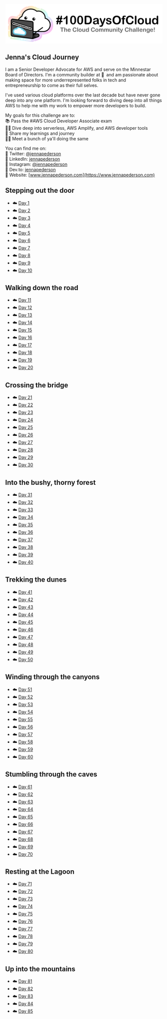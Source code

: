 <p align="center">
  <img src="banner.png">
</p>

<!--

## The Challenge
1. Read about the challenge and register at [#100DaysOfCloud.com](https://100DaysOfCloud.com)
2. Join the [Discord Channel](https://discord.gg/c6Db8nY)
3. Copy the [100DaysOfCloud/100DaysOfCloud Journey Template](https://github.com/100DaysOfCloud/100DaysOfCloud/generate)
4. Use the [Micro](Templates/000-DAY-ARTICLE-MICRO-TEMPLATE.md), [Short](Templates/001-DAY-ARTICLE-SHORT-TEMPLATE.md) or [Long](Templates/002-DAY-ARTICLE-LONG-TEMPLATE.md) Day Journey Template and document your day-to-day progress.
5. Update your main README to link back to your Day Journey article
4. If you need ideas go to [#100DaysOfCloudIdeas](https://github.com/100DaysOfCloud/100DaysOfCloudIdeas)

## How to use this template:
Fill in your details where you see this icon ✍️
We have provided a sample Day Journey entry staring at 0. You can delete this example.

-->

## Jenna's Cloud Journey

I am a Senior Developer Advocate for AWS and serve on the Minnestar Board of Directors. I'm a community builder at 💛 and am passionate about making space for more underrepresented folks in tech and entrepreneurship to come as their full selves.

I've used various cloud platforms over the last decade but have never gone deep into any one platform. I'm looking forward to diving deep into all things AWS to help me with my work to empower more developers to build.

My goals for this challenge are to:  
📚 Pass the #AWS Cloud Developer Associate exam  
🏊‍♀️ Dive deep into serverless, AWS Amplify, and AWS developer tools  
📣 Share my learnings and journey  
👯‍♀️ Meet a bunch of ya'll doing the same  

You can find me on:  
🔹 Twitter: [@jennapederson](https://twitter.com/jennapederson)  
🔹 LinkedIn: [jennapederson](https://www.linkedin.com/in/jennapederson/)  
🔹 Instagram: [@jennapederson](https://instagram.com/jennapederson)  
🔹 Dev.to: [jennapederson](https://dev.to/jennapederson)  
🔹 Website: [www.jennapederson.com](https://www.jennapederson.com)  

## Stepping out the door

- ☁️ [Day 1](Journey/001/Readme.md)
- ☁️ [Day 2](Journey/002/Readme.md)
- ☁️ [Day 3](Journey/003/Readme.md)
- ☁️ [Day 4](Journey/004/Readme.md)
- ☁️ [Day 5](Journey/005/Readme.md)
- ☁️ [Day 6](Journey/006/Readme.md)
- ☁️ [Day 7](Journey/007/Readme.md)
- ☁️ [Day 8](Journey/008/Readme.md)
- ☁️ [Day 9](Journey/009/Readme.md)
- ☁️ [Day 10](Journey/010/Readme.md)

## Walking down the road

- ☁️ [Day 11](Journey/011/Readme.md)
- ☁️ [Day 12](Journey/012/Readme.md)
- ☁️ [Day 13](Journey/013/Readme.md)
- ☁️ [Day 14](Journey/014/Readme.md)
- ☁️ [Day 15](Journey/015/Readme.md)
- ☁️ [Day 16](Journey/016/Readme.md)
- ☁️ [Day 17](Journey/017/Readme.md)
- ☁️ [Day 18](Journey/018/Readme.md)
- ☁️ [Day 19](Journey/019/Readme.md)
- ☁️ [Day 20](Journey/020/Readme.md)

## Crossing the bridge

- ☁️ [Day 21](Journey/021/Readme.md)
- ☁️ [Day 22](Journey/022/Readme.md)
- ☁️ [Day 23](Journey/023/Readme.md)
- ☁️ [Day 24](Journey/024/Readme.md)
- ☁️ [Day 25](Journey/025/Readme.md)
- ☁️ [Day 26](Journey/026/Readme.md)
- ☁️ [Day 27](Journey/027/Readme.md)
- ☁️ [Day 28](Journey/028/Readme.md)
- ☁️ [Day 29](Journey/029/Readme.md)
- ☁️ [Day 30](Journey/030/Readme.md)

## Into the bushy, thorny forest

- ☁️ [Day 31](Journey/031/Readme.md)
- ☁️ [Day 32](Journey/032/Readme.md)
- ☁️ [Day 33](Journey/033/Readme.md)
- ☁️ [Day 34](Journey/034/Readme.md)
- ☁️ [Day 35](Journey/035/Readme.md)
- ☁️ [Day 36](Journey/036/Readme.md)
- ☁️ [Day 37](Journey/037/Readme.md)
- ☁️ [Day 38](Journey/038/Readme.md)
- ☁️ [Day 39](Journey/039/Readme.md)
- ☁️ [Day 40](Journey/040/Readme.md)

## Trekking the dunes

- ☁️ [Day 41](Journey/041/Readme.md)
- ☁️ [Day 42](Journey/042/Readme.md)
- ☁️ [Day 43](Journey/043/Readme.md)
- ☁️ [Day 44](Journey/044/Readme.md)
- ☁️ [Day 45](Journey/045/Readme.md)
- ☁️ [Day 46](Journey/046/Readme.md)
- ☁️ [Day 47](Journey/047/Readme.md)
- ☁️ [Day 48](Journey/048/Readme.md)
- ☁️ [Day 49](Journey/049/Readme.md)
- ☁️ [Day 50](Journey/050/Readme.md)

## Winding through the canyons

- ☁️ [Day 51](Journey/051/Readme.md)
- ☁️ [Day 52](Journey/052/Readme.md)
- ☁️ [Day 53](Journey/053/Readme.md)
- ☁️ [Day 54](Journey/054/Readme.md)
- ☁️ [Day 55](Journey/055/Readme.md)
- ☁️ [Day 56](Journey/056/Readme.md)
- ☁️ [Day 57](Journey/057/Readme.md)
- ☁️ [Day 58](Journey/058/Readme.md)
- ☁️ [Day 59](Journey/059/Readme.md)
- ☁️ [Day 60](Journey/060/Readme.md)

## Stumbling through the caves

- ☁️ [Day 61](Journey/061/Readme.md)
- ☁️ [Day 62](Journey/062/Readme.md)
- ☁️ [Day 63](Journey/063/Readme.md)
- ☁️ [Day 64](Journey/064/Readme.md)
- ☁️ [Day 65](Journey/065/Readme.md)
- ☁️ [Day 66](Journey/066/Readme.md)
- ☁️ [Day 67](Journey/067/Readme.md)
- ☁️ [Day 68](Journey/068/Readme.md)
- ☁️ [Day 69](Journey/069/Readme.md)
- ☁️ [Day 70](Journey/070/Readme.md)

## Resting at the Lagoon

- ☁️ [Day 71](Journey/071/Readme.md)
- ☁️ [Day 72](Journey/072/Readme.md)
- ☁️ [Day 73](Journey/073/Readme.md)
- ☁️ [Day 74](Journey/074/Readme.md)
- ☁️ [Day 75](Journey/075/Readme.md)
- ☁️ [Day 76](Journey/076/Readme.md)
- ☁️ [Day 77](Journey/077/Readme.md)
- ☁️ [Day 78](Journey/078/Readme.md)
- ☁️ [Day 79](Journey/079/Readme.md)
- ☁️ [Day 80](Journey/080/Readme.md)

## Up into the mountains

- ☁️ [Day 81](Journey/081/Readme.md)
- ☁️ [Day 82](Journey/082/Readme.md)
- ☁️ [Day 83](Journey/083/Readme.md)
- ☁️ [Day 84](Journey/084/Readme.md)
- ☁️ [Day 85](Journey/085/Readme.md)
<!--
- ☁️ [Day 86](Journey/086/Readme.md)
- ☁️ [Day 87](Journey/087/Readme.md)
- ☁️ [Day 88](Journey/088/Readme.md)
- ☁️ [Day 89](Journey/089/Readme.md)
- ☁️ [Day 90](Journey/090/Readme.md)

## Into the sky to touch the cloud!

- ☁️ [Day 91](Journey/091/Readme.md)
- ☁️ [Day 92](Journey/092/Readme.md)
- ☁️ [Day 93](Journey/093/Readme.md)
- ☁️ [Day 94](Journey/094/Readme.md)
- ☁️ [Day 95](Journey/095/Readme.md)
- ☁️ [Day 96](Journey/096/Readme.md)
- ☁️ [Day 97](Journey/097/Readme.md)
- ☁️ [Day 98](Journey/098/Readme.md)
- ☁️ [Day 99](Journey/099/Readme.md)
- ☁️ [Day 100](Journey/100/Readme.md)
-->